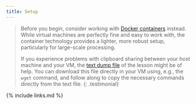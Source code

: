 ```yaml
---
title: Setup
---
```

> Before you begin, consider working with [Docker containers](https://cms-opendata-workshop.github.io/workshop2021-lesson-docker) instead.  While virtual machines are perfectly fine and easy to work with, the container technology provides a lighter, more robust setup, particularly for large-scale processing.
>
> If you experience problems with clipboard sharing between your host machine and your VM, the [text dump file](../files/lessonDump.txt) of the lesson might be of help. You can download this file directly in your VM using, e.g., the `wget` command, and follow along to copy the necessary commands directly from the text file.
{: .testimonial}



{% include links.md %}
